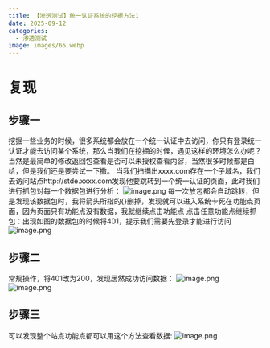 ```yaml
---
title: 【渗透测试】统一认证系统的挖掘方法1
date: 2025-09-12
categories:
  - 渗透测试
image: images/65.webp
---
```

# 复现
## 步骤一
挖掘一些业务的时候，很多系统都会放在一个统一认证中去访问，你只有登录统一认证才能去访问某个系统，那么当我们在挖掘的时候，遇见这样的环境怎么办呢？
当然是最简单的修改返回包查看是否可以未授权查看内容，当然很多时候都是白给，但是我们还是要尝试一下撒。
当我们扫描出xxxx.com存在一个子域名，我们去访问站点http://stde.xxxx.com发现他要跳转到一个统一认证的页面，此时我们进行抓包对每一个数据包进行分析：
![image.png](https://blogslimer.oss-cn-shanghai.aliyuncs.com/blog/20250912141920.png)
每一次放包都会自动跳转，但是发现该数据包时，我将箭头所指的{}删掉，发现就可以进入系统卡死在功能点页面，因为页面只有功能点没有数据，我就继续点击功能点
点击任意功能点继续抓包：出现如图的数据包的时候将401，提示我们需要先登录才能进行访问
![image.png](https://blogslimer.oss-cn-shanghai.aliyuncs.com/blog/20250912141940.png)
## 步骤二
常规操作，将401改为200，发现居然成功访问数据：
![image.png](https://blogslimer.oss-cn-shanghai.aliyuncs.com/blog/20250912142000.png)
![image.png](https://blogslimer.oss-cn-shanghai.aliyuncs.com/blog/20250912142004.png)
## 步骤三
可以发现整个站点功能点都可以用这个方法查看数据:
![image.png](https://blogslimer.oss-cn-shanghai.aliyuncs.com/blog/20250912142013.png)